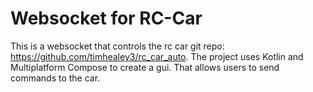 # Websocket for RC-Car

This is a websocket that controls the rc car git repo: https://github.com/timhealey3/rc_car_auto.
The project uses Kotlin and Multiplatform Compose to create a gui. That allows users to send commands
to the car. 